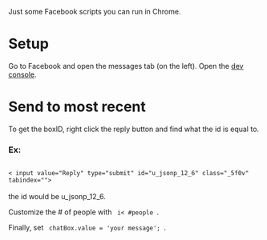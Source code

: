 Just some Facebook scripts you can run in Chrome.
<br/>
<h1>Setup</h1>
Go to Facebook and open the messages tab (on the left). Open the <a href='https://developer.chrome.com/devtools/docs/console'>dev console</a>.
<h1>Send to most recent</h1>
To get the boxID, right click the reply button and find what the id is equal to. 
<br/>
<h3>Ex:</h3>
<code>
< input value="Reply" type="submit" id="u_jsonp_12_6" class="_5f0v" tabindex="">
</code>
<br/>
the id would be u_jsonp_12_6.

Customize the # of people with <code> i< #people </code>.

Finally, set <code> chatBox.value = 'your message'; </code>.

